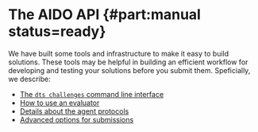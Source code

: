 # The AIDO API  {#part:manual status=ready}

We have built some tools and infrastructure to make it easy to build solutions. These tools may be helpful in building an efficient workflow for developing and testing your solutions before you submit them. Speficially, we describe:

 - [The `dts challenges` command line interface](#cli)
 - [How to use an evaluator](#evaluator)
 - [Details about the agent protocols](#agent-protocols)
 - [Advanced options for submissions](#submit-advanced)
